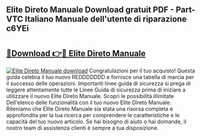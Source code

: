 ## Elite Direto Manuale Download gratuit PDF - Part-VTC Italiano Manuale dell'utente di riparazione c6YEi

# <h2><a href="http://dfbsom.blite.top/?on=Elite+Direto+Manuale">🔗Download 👉🔴 Elite Direto Manuale</a></h2>

[![Elite Direto Manuale download](https://i.imgur.com/lujVjoI.png)](http://dfbsom.blite.top/?on=Elite+Direto+Manuale)
Congratulazioni per il tuo acquisto! Questa guida celebra il tuo nuovo REDDDDDDD e fornisce una tabella di marcia per il successo delle operazioni. Importanti linee guida di sicurezza si prega di leggere attentamente tutte le Linee Guida di sicurezza prima di iniziare a utilizzare il nuovo Elite Direto Manuale. Scopri le possibilità illimitate Dell'elenco delle funzionalità con il tuo nuovo Elite Direto Manuale. Riteniamo che Elite Direto Manuale sia stata una risorsa completa e approfondita per la tua ricerca per comprendere le caratteristiche e le capacità del tuo nuovo articolo. Se hai bisogno di aiuto o hai domande, il nostro team di assistenza clienti è sempre a tua disposizione.
